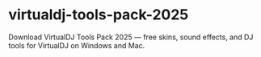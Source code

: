 # virtualdj-tools-pack-2025
Download VirtualDJ Tools Pack 2025 — free skins, sound effects, and DJ tools for VirtualDJ on Windows and Mac.
